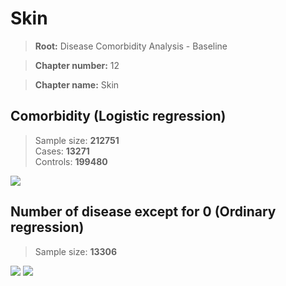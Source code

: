 # Skin
    
> **Root:** Disease Comorbidity Analysis - Baseline

> **Chapter number:** 12  

> **Chapter name:** Skin  

## Comorbidity (Logistic regression)
> Sample size: **212751**  
> Cases: **13271**  
> Controls: **199480**
<img src="/Chapter/Figures/Baseline/LG/Chapter_12.png"/>
<CsvTable src="/Chapter_Data/Baseline/LG/LG_Chapter_12.csv" label="🔍 View full results" />

## Number of disease except for 0 (Ordinary regression)
> Sample size: **13306**
<img src="/Chapter/Figures/Baseline/Histogram/Chapter_12_ba.png"/>
<CsvTableNumb src="/Chapter_Data/Baseline/Histogram/Chapter_12_ba.csv" label="🔍 View full results" />
        
<img src="/Chapter/Figures/Baseline/ORD/Chapter_12.png"/>
<CsvTable src="/Chapter_Data/Baseline/ORD/ORD_Chapter_12.csv" label="🔍 View full results" />
